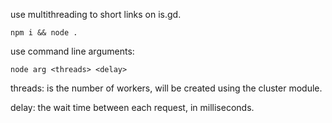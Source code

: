 use multithreading to short links on is.gd.


`npm i && node .`


use command line arguments:


`node arg <threads> <delay>`



threads: is the number of workers, will be created using the cluster module.


delay: the wait time between each request, in milliseconds.
